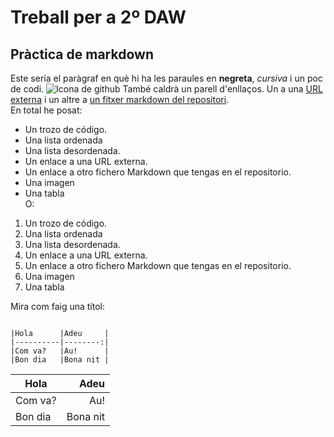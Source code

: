 # Treball per a 2º DAW  
## Pràctica de markdown  

Este sería el paràgraf en què hi ha les paraules en **negreta**, _cursiva_ i un poc de codi.
![Icona de github]([https://www.google.com/url?sa=i&url=https%3A%2F%2Fgithub.com%2Flogos&psig=AOvVaw35jDJ0NLnq2_fdJQdzoDyG&ust=1760944788137000&source=images&cd=vfe&opi=89978449&ved=0CBIQjRxqFwoTCNijq9bcr5ADFQAAAAAdAAAAABAE](https://github.githubassets.com/assets/GitHub-Mark-ea2971cee799.png))  
També caldrà un parell d'enllaços. Un a una [URL externa](https://www.reddit.com/r/ProgrammerHumor/comments/xai8n0/a_original_meme_based_on_a_real_experience/?tl=es-es) i un altre a [un fitxer markdown del repositori](otro.md).  
En total he posat:  
* Un trozo de código.
* Una lista ordenada
* Una lista desordenada.
* Un enlace a una URL externa.
 * Un enlace a otro fichero Markdown que tengas en el repositorio.
  * Una imagen
* Una tabla  
O:  
1. Un trozo de código.
2. Una lista ordenada
3. Una lista desordenada.
4. Un enlace a una URL externa.
5. Un enlace a otro fichero Markdown que tengas en el repositorio.
6. Una imagen
7. Una tabla

Mira com faig una títol:  
```python:

|Hola      |Adeu     |
|----------|--------:|
|Com va?   |Au!      |
|Bon dia   |Bona nit |
```

|Hola      |Adeu     |
|----------|--------:|
|Com va?   |Au!      |
|Bon dia   |Bona nit |
